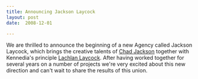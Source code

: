 ```yaml
---
title: Announcing Jackson Laycock
layout: post
date:  2008-12-01

---
```


We are thrilled to announce the beginning of a new Agency called Jackson Laycock, which brings the creative talents of [Chad Jackson](http://www.chadyj.com) together with Kennedia's principle [Lachlan Laycock](http://www.lachlanlaycock.com). After having worked together for several years on a number of projects we're very excited about this new direction and can't wait to share the results of this union.